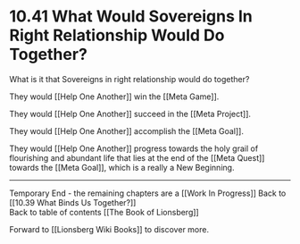 # 10.41 What Would Sovereigns In Right Relationship Would Do Together?

What is it that Sovereigns in right relationship would do together?

They would [[Help One Another]] win the [[Meta Game]].

They would [[Help One Another]] succeed in the [[Meta Project]].

They would [[Help One Another]] accomplish the [[Meta Goal]].

They would [[Help One Another]] progress towards the holy grail of flourishing and abundant life that lies at the end of the [[Meta Quest]] towards the [[Meta Goal]], which is a really a New Beginning. 

___

Temporary End - the remaining chapters are a [[Work In Progress]] 
Back to [[10.39 What Binds Us Together?]]  
Back to table of contents [[The Book of Lionsberg]]  

Forward to [[Lionsberg Wiki Books]] to discover more. 
